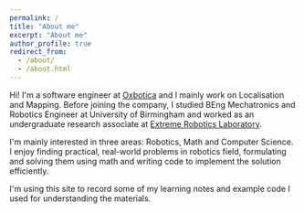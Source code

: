```yaml
---
permalink: /
title: "About me"
excerpt: "About me"
author_profile: true
redirect_from: 
  - /about/
  - /about.html
---
```


Hi! I'm a software engineer at [Oxbotica](https://www.oxbotica.com/) and I mainly work on Localisation and Mapping. Before joining the company, I studied BEng Mechatronics and Robotics Engineer at University of Birmingham and worked as an undergraduate research associate at [Extreme Robotics Laboratory](https://www.linkedin.com/company/extreme-robotics-lab/).

I'm mainly interested in three areas: Robotics, Math and Computer Science. I enjoy finding practical, real-world problems in robotics field, formulating and solving them using math and writing code to implement the solution efficiently.

I'm using this site to record some of my learning notes and example code I used for understanding the materials.